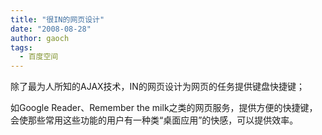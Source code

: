 ```yaml
---
title: "很IN的网页设计"
date: "2008-08-28"
author: gaoch
tags:
  - 百度空间
---
```


除了最为人所知的AJAX技术，IN的网页设计为网页的任务提供键盘快捷键；  

如Google Reader、Remember the milk之类的网页服务，提供方便的快捷键，会使那些常用这些功能的用户有一种类“桌面应用”的快感，可以提供效率。  
  
